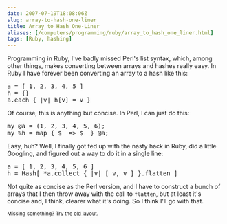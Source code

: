 ```yaml
--- 
date: 2007-07-19T18:08:06Z
slug: array-to-hash-one-liner
title: Array to Hash One-Liner
aliases: [/computers/programming/ruby/array_to_hash_one_liner.html]
tags: [Ruby, hashing]
---
```


<p>Programming in Ruby, I've badly missed Perl's list syntax, which, among other things, makes converting between arrays and hashes really easy. In Ruby I have forever been converting an array to a hash like this:</p>

<pre>
a = [ 1, 2, 3, 4, 5 ]
h = {}
a.each { |v| h[v] = v }
</pre>

<p>Of course, this is anything but concise. In Perl, I can just do this:</p>

<pre>
my @a = (1, 2, 3, 4, 5, 6);
my %h = map { $_ => $_ } @a;
</pre>

<p>Easy, huh? Well, I finally got fed up with the nasty hack in Ruby, did a little Googling, and figured out a way to do it in a single line:</p>

<pre>
a = [ 1, 2, 3, 4, 5, 6 ]
h = Hash[ *a.collect { |v| [ v, v ] }.flatten ]
</pre>

<p>Not quite as concise as the Perl version, and I have to construct a bunch of arrays that I then throw away with the call to <code>flatten</code>, but at least it's concise and, I think, clearer what it's doing. So I think I'll go with that.</p>

<p class="past"><small>Missing something? Try the <a rel="nofollow" href="http://past.justatheory.com/computers/programming/ruby/array_to_hash_one_liner.html">old layout</a>.</small></p>


